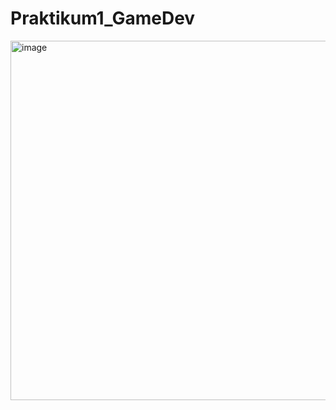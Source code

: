 # Praktikum1_GameDev
<img width="575" alt="image" src="https://github.com/AudreySurya123/Praktikum1_GameDev/assets/127375983/ca92c0a4-c7ed-4d5b-8be2-7e578c8a6d86">
